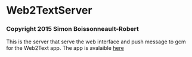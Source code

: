# Web2TextServer
### Copyright 2015 Simon Boissonneault-Robert
This is the server that serve the web interface and push message to gcm for the Web2Text app.
The app is avalaible [here](https://web2text.herokuapp.com)
